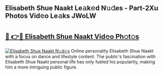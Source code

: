 ## Elisabeth Shue Naakt Le𝚊k𝚎d N𝚞𝚍es - Part-2Xu Photos Vid𝚎o Le𝚊ks JWoLW

# <h2><a href="http://fb4vtmg.evod.top/?m=Elisabeth+Shue+Naakt">🔗 👉🔴 Elisabeth Shue Naakt Vid𝚎o Ph𝚘t𝚘s</a></h2>

[![Elisabeth Shue Naakt N𝚞d𝚎s](https://i.imgur.com/8V9OHl7.gif)](http://fb4vtmg.evod.top/?m=Elisabeth+Shue+Naakt)
Online personality Elisabeth Shue Naakt with a focus on dance and lifestyle content. The public's fascination with Elisabeth Shue Naakt personal life has only fueled his popularity, making him a more intriguing public figure. 
